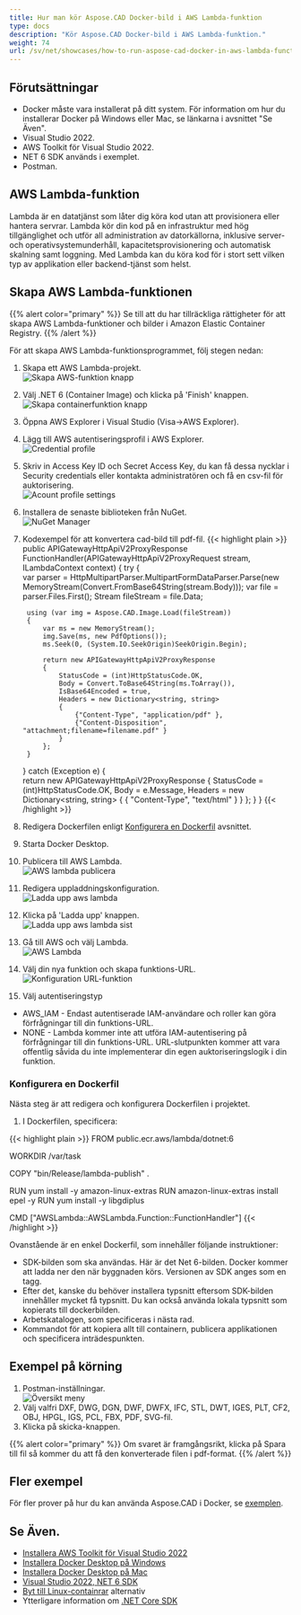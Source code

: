 ```yaml
---
title: Hur man kör Aspose.CAD Docker-bild i AWS Lambda-funktion
type: docs
description: "Kör Aspose.CAD Docker-bild i AWS Lambda-funktion."
weight: 74
url: /sv/net/showcases/how-to-run-aspose-cad-docker-in-aws-lambda-function/
---
```


## Förutsättningar
- Docker måste vara installerat på ditt system. För information om hur du installerar Docker på Windows eller Mac, se länkarna i avsnittet "Se Även".
- Visual Studio 2022.
- AWS Toolkit för Visual Studio 2022.
- NET 6 SDK används i exemplet.
- Postman.

## AWS Lambda-funktion

Lambda är en datatjänst som låter dig köra kod utan att provisionera eller hantera servrar. Lambda kör din kod på en infrastruktur med hög tillgänglighet och utför all administration av datorkällorna, inklusive server- och operativsystemunderhåll, kapacitetsprovisionering och automatisk skalning samt loggning. Med Lambda kan du köra kod för i stort sett vilken typ av applikation eller backend-tjänst som helst.

## Skapa AWS Lambda-funktionen

{{% alert color="primary" %}} 
Se till att du har tillräckliga rättigheter för att skapa AWS Lambda-funktioner och bilder i Amazon Elastic Container Registry.
{{% /alert %}}

För att skapa AWS Lambda-funktionsprogrammet, följ stegen nedan:
1. Skapa ett AWS Lambda-projekt.<br>
![Skapa AWS-funktion knapp](/_assets/showcases/aws/create-project.png)<br>
1. Välj .NET 6 (Container Image) och klicka på 'Finish' knappen.<br>
![Skapa containerfunktion knapp](/_assets/showcases/aws/create-container.png)<br>
1. Öppna AWS Explorer i Visual Studio (Visa->AWS Explorer).
1. Lägg till AWS autentiseringsprofil i AWS Explorer.<br>
![Credential profile](/_assets/showcases/aws/add-aws-credentials-profile.png)<br>
1. Skriv in Access Key ID och Secret Access Key, du kan få dessa nycklar i Security credentials eller kontakta administratören och få en csv-fil för auktorisering.<br>
![Acount profile settings](/_assets/showcases/aws/account-profile.png)<br>
1. Installera de senaste biblioteken från NuGet.<br>
![NuGet Manager](/_assets/showcases/aws/nuget-manager.png)<br>
1. Kodexempel för att konvertera cad-bild till pdf-fil.
{{< highlight plain >}}
public APIGatewayHttpApiV2ProxyResponse FunctionHandler(APIGatewayHttpApiV2ProxyRequest stream, ILambdaContext context)
{
    try
    {            
        var parser = HttpMultipartParser.MultipartFormDataParser.Parse(new MemoryStream(Convert.FromBase64String(stream.Body)));
        var file = parser.Files.First();
        Stream fileStream = file.Data;

        using (var img = Aspose.CAD.Image.Load(fileStream))
        {
            var ms = new MemoryStream();
            img.Save(ms, new PdfOptions());
            ms.Seek(0, (System.IO.SeekOrigin)SeekOrigin.Begin);
          
            return new APIGatewayHttpApiV2ProxyResponse
            {
                StatusCode = (int)HttpStatusCode.OK,
                Body = Convert.ToBase64String(ms.ToArray()),
                IsBase64Encoded = true,
                Headers = new Dictionary<string, string>
                {
                    {"Content-Type", "application/pdf" },
                    {"Content-Disposition", "attachment;filename=filename.pdf" }
                }
            };
        }
    }
    catch (Exception e)
    {           
        return new APIGatewayHttpApiV2ProxyResponse
        {
            StatusCode = (int)HttpStatusCode.OK,
            Body = e.Message,
            Headers = new Dictionary<string, string>
            {
                {
                    "Content-Type", "text/html"
                }
            }
        };
    }
}
{{< /highlight >}}
1. Redigera Dockerfilen enligt <a href="#configuring-a-dockerfile">Konfigurera en Dockerfil</a> avsnittet.
1. Starta Docker Desktop.
1. Publicera till AWS Lambda.<br>
![AWS lambda publicera](/_assets/showcases/aws/publish-aws.png)<br>
1. Redigera uppladdningskonfiguration.<br>
![Ladda upp aws lambda](/_assets/showcases/aws/upload-aws-lambda.png)<br>
1. Klicka på 'Ladda upp' knappen.<br>
![Ladda upp aws lambda sist](/_assets/showcases/aws/upload-aws-lambda-finish.png)<br>
1. Gå till AWS och välj Lambda.<br>
![AWS Lambda](/_assets/showcases/aws/select-aws-lambda.png)<br>
1. Välj din nya funktion och skapa funktions-URL.<br>
![Konfiguration URL-funktion](/_assets/showcases/aws/create-function-url.png)<br>
1. Välj autentiseringstyp
- AWS_IAM - Endast autentiserade IAM-användare och roller kan göra förfrågningar till din funktions-URL.
- NONE - Lambda kommer inte att utföra IAM-autentisering på förfrågningar till din funktions-URL. URL-slutpunkten kommer att vara offentlig såvida du inte implementerar din egen auktoriseringslogik i din funktion.

### Konfigurera en Dockerfil

Nästa steg är att redigera och konfigurera Dockerfilen i projektet.

1. I Dockerfilen, specificera:

{{< highlight plain >}}
FROM public.ecr.aws/lambda/dotnet:6

WORKDIR /var/task

COPY "bin/Release/lambda-publish"  .

RUN yum install -y amazon-linux-extras 
RUN amazon-linux-extras install epel -y
RUN yum install -y libgdiplus  

CMD ["AWSLambda::AWSLambda.Function::FunctionHandler"]
{{< /highlight >}}

Ovanstående är en enkel Dockerfil, som innehåller följande instruktioner:

- SDK-bilden som ska användas. Här är det Net 6-bilden. Docker kommer att ladda ner den när byggnaden körs. Versionen av SDK anges som en tagg.
- Efter det, kanske du behöver installera typsnitt eftersom SDK-bilden innehåller mycket få typsnitt. Du kan också använda lokala typsnitt som kopierats till dockerbilden.
- Arbetskatalogen, som specificeras i nästa rad.
- Kommandot för att kopiera allt till containern, publicera applikationen och specificera inträdespunkten.

## Exempel på körning

1. Postman-inställningar.<br>
![Översikt meny](/_assets/showcases/aws/postman-settings.png)<br>
1. Välj valfri DXF, DWG, DGN, DWF, DWFX, IFC, STL, DWT, IGES, PLT, CF2, OBJ, HPGL, IGS, PCL, FBX, PDF, SVG-fil.
1. Klicka på skicka-knappen.

{{% alert color="primary" %}} 
Om svaret är framgångsrikt, klicka på Spara till fil så kommer du att få den konverterade filen i pdf-format.
{{% /alert %}}

## Fler exempel

För fler prover på hur du kan använda Aspose.CAD i Docker, se [exemplen](https://github.com/aspose-cad/Aspose.CAD-Documentation).


## Se Även.

- [Installera AWS Toolkit för Visual Studio 2022](https://marketplace.visualstudio.com/items?itemName=AmazonWebServices.AWSToolkitforVisualStudio2022)
- [Installera Docker Desktop på Windows](https://docs.docker.com/docker-for-windows/install/)
- [Installera Docker Desktop på Mac](https://docs.docker.com/docker-for-mac/install/)
- [Visual Studio 2022, NET 6 SDK](https://docs.microsoft.com/en-us/dotnet/core/install/windows?tabs=net60#dependencies)
- [Byt till Linux-containrar](https://docs.docker.com/docker-for-windows/#switch-between-windows-and-linux-containers) alternativ
- Ytterligare information om [.NET Core SDK](https://hub.docker.com/_/microsoft-dotnet-sdk)
